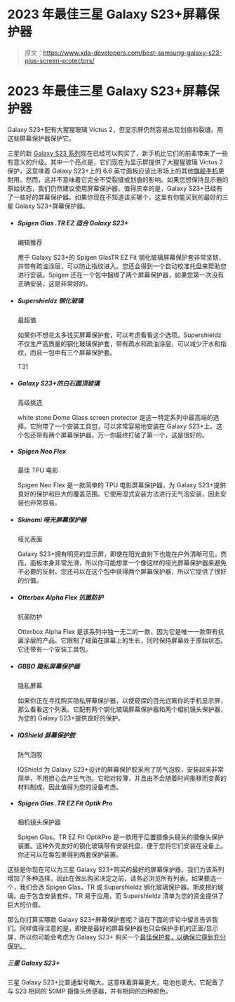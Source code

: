 # 2023 年最佳三星 Galaxy S23+屏幕保护器

> 原文：<https://www.xda-developers.com/best-samsung-galaxy-s23-plus-screen-protectors/>

# 2023 年最佳三星 Galaxy S23+屏幕保护器

Galaxy S23+配有大猩猩玻璃 Victus 2，但显示屏仍然容易出现划痕和裂缝。用这些屏幕保护器保护它。

三星的新 [Galaxy S23 系列](https://www.xda-developers.com/samsung-galaxy-s23/)现在已经可以购买了，新手机比它们的前辈带来了一些有意义的升级。其中一个亮点是，它们现在为显示屏提供了大猩猩玻璃 Victus 2 保护，这意味着 Galaxy S23+上的 6.6 英寸面板应该比市场上的其他[旗舰手机](https://www.xda-developers.com/best-phones/)更耐用。然而，这并不意味着它完全不受裂缝或划痕的影响。如果您想保持显示器的原始状态，我们仍然建议使用屏幕保护器。值得庆幸的是，Galaxy S23+已经有了一些好的屏幕保护器。如果你现在不知道该买哪个，这里有你能买到的最好的三星 Galaxy S23+屏幕保护器。

*   ##### Spigen Glas .TR EZ 适合 Galaxy S23+

    编辑推荐

    用于 Galaxy S23+的 Spigen GlasTR EZ Fit 钢化玻璃屏幕保护套非常坚韧，并带有疏油涂层，可以防止指纹进入。您还会得到一个自动校准托盘来帮助您进行安装。Spigen 还在一个包中捆绑了两个屏幕保护器，如果您第一次没有正确安装，这是非常好的。

*   ##### Supershieldz 钢化玻璃

    最超值

    如果你不想花太多钱买屏幕保护套，可以考虑看看这个选项。Supershieldz 不仅生产高质量的钢化玻璃保护套，带有疏水和疏油涂层，可以减少汗水和指纹，而且一包中有三个屏幕保护套。

    T31
*   ##### Galaxy S23+的白石圆顶玻璃

    高级挑选

    white stone Dome Glass screen protector 是这一特定系列中最高端的选择。它附带了一个安装工具包，可以非常容易地安装在 Galaxy S23+上。这个包还带有两个屏幕保护器，万一你最终打破了第一个，这是很好的。

*   ##### Spigen Neo Flex

    最佳 TPU 电影

    Spigen Neo Flex 是一款简单的 TPU 电影屏幕保护器，为 Galaxy S23+提供良好的保护和巨大的覆盖范围。它使用湿式安装方法进行无气泡安装，因此安装也非常容易。

*   ##### Skinomi 哑光屏幕保护器

    哑光表面

    Galaxy S23+拥有明亮的显示屏，即使在阳光直射下也能在户外清晰可见。然而，面板本身非常光滑，所以你可能想拿一个像这样的哑光屏幕保护器来避免不必要的反射。您还可以在这个包中获得两个屏幕保护器，所以它提供了很好的价值。

*   ##### Otterbox Alpha Flex 抗菌防护

    抗菌防护

    Otterbox Alpha Flex 是该系列中独一无二的一款，因为它是唯一一款带有抗菌涂层的产品。它限制了细菌在屏幕上的生长，同时保持屏幕处于原始状态。它还带有一个安装工具包。

*   ##### GBBO 隐私屏幕保护器

    隐私屏幕

    如果你正在寻找购买隐私屏幕保护器，以使窥探的目光远离你的手机显示屏，那么看看这个列表。它配有两个钢化玻璃屏幕保护器和两个相机镜头保护器，为您的 Galaxy S23+提供良好的保护。

*   ##### IQShield 屏幕保护胶

    防气泡胶

    IQShield 为 Galaxy S23+设计的屏幕保护胶采用了防气泡胶，安装起来非常简单，不用担心会产生气泡。它相对较薄，并且由不会随着时间推移而变黄的材料制成，因此值得为您的设备考虑。

*   ##### Spigen Glas .TR EZ Fit Optik Pro

    相机镜头保护器

    Spigen Glas。TR EZ Fit OptikPro 是一款用于后置摄像头镜头的摄像头保护装置。这种外壳友好的钢化玻璃带有安装托盘，便于您将它们安装在设备上。你还可以在每包里得到两套保护装置。

这些是你现在可以为三星 Galaxy S23+购买的最好的屏幕保护器。我们为该系列增加了多种选择，因此在做出购买决定之前，请务必浏览所有列表。如果要选一个，我们会选 Spigen Glas。TR 或 Supershieldz 钢化玻璃保护器。斯皮根的玻璃。由于包含安装套件，TR 易于应用，而 Supershieldz 清单为您的资金提供了巨大的价值。

那么你打算买哪款 Galaxy S23+屏幕保护套呢？请在下面的评论中留言告诉我们。同样值得注意的是，即使是最好的屏幕保护器也只会保护手机的正面/显示屏，所以你可能会考虑为 Galaxy S23+ 购买一个[最佳保护套，以确保它得到充分保护。](https://www.xda-developers.com/best-samsung-galaxy-s23-plus-cases/)

##### 三星 Galaxy S23+

三星 Galaxy S23+比普通型号略大。这意味着屏幕更大，电池也更大。它配备了与 S23 相同的 50MP 摄像头传感器，并有相同的四种颜色。